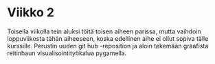 # Viikko 2

Toisella viikolla tein aluksi töitä toisen aiheen parissa, mutta vaihdoin loppuviikosta tähän aiheeseen, koska edellinen aihe ei ollut sopiva tälle kurssille. Perustin uuden git hub -reposition ja aloin tekemään graafista reitinhaun visualisointityökalua pygamella.
